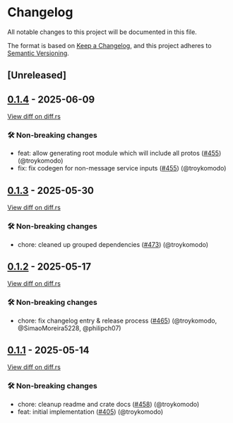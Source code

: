 # Changelog

<!--
This file is automatically generated by our release process.
DO NOT edit it directly.
If you want to add a change log entry for this package,
please create a new file in /changes.d/<pr-number>.toml
Refer to the [README.md](/changes.d/README.md) for more information.
-->

All notable changes to this project will be documented in this file.

The format is based on [Keep a Changelog](https://keepachangelog.com/en/1.0.0/),
and this project adheres to [Semantic Versioning](https://semver.org/spec/v2.0.0.html).

## [Unreleased]

## [0.1.4](https://github.com/ScuffleCloud/scuffle/releases/tag/tinc-v0.1.4) - 2025-06-09

[View diff on diff.rs](https://diff.rs/tinc/0.1.3/tinc/0.1.4/Cargo.toml)

### 🛠️ Non-breaking changes

- feat: allow generating root module which will include all protos ([#455](https://github.com/scufflecloud/scuffle/pull/455)) (@troykomodo)
- fix: fix codegen for non-message service inputs ([#455](https://github.com/scufflecloud/scuffle/pull/455)) (@troykomodo)

## [0.1.3](https://github.com/ScuffleCloud/scuffle/releases/tag/tinc-v0.1.3) - 2025-05-30

[View diff on diff.rs](https://diff.rs/tinc/0.1.2/tinc/0.1.3/Cargo.toml)

### 🛠️ Non-breaking changes

- chore: cleaned up grouped dependencies ([#473](https://github.com/scufflecloud/scuffle/pull/473)) (@troykomodo)

## [0.1.2](https://github.com/ScuffleCloud/scuffle/releases/tag/tinc-v0.1.2) - 2025-05-17

[View diff on diff.rs](https://diff.rs/tinc/0.1.1/tinc/0.1.2/Cargo.toml)

### 🛠️ Non-breaking changes

- chore: fix changelog entry & release process ([#465](https://github.com/scufflecloud/scuffle/pull/465)) (@troykomodo, @SimaoMoreira5228, @philipch07)

## [0.1.1](https://github.com/ScuffleCloud/scuffle/releases/tag/tinc-v0.1.1) - 2025-05-14

[View diff on diff.rs](https://diff.rs/tinc/0.1.0/tinc/0.1.1/Cargo.toml)

### 🛠️ Non-breaking changes

- chore: cleanup readme and crate docs ([#458](https://github.com/scufflecloud/scuffle/pull/458)) (@troykomodo)
- feat: initial implementation ([#405](https://github.com/scufflecloud/scuffle/pull/405)) (@troykomodo)
